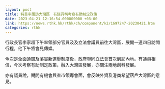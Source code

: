 ```yaml
---
layout: post
title: 特首率團訪大灣區　有議員稱考察有助制定政策
date: 2023-04-21 12:16:54.000000000 +08:00
link: https://news.rthk.hk/rthk/ch/component/k2/1697247-20230421.htm
categories: rthk
---
```


行政長官李家超下午率領部分官員及及立法會議員前往大灣區，展開一連四日訪問行程，他下午將會見傳媒。

今次是全面通關及落實新選舉制度後，政府聯同立法會首次到訪內地。有議員相信，今次考察有助制定政策，融入大灣區發展，亦關注兩地創科發展。

亦有議員說，期間有機會與省市領導會面，會反映外資及港商希望落戶大灣區的意見。
